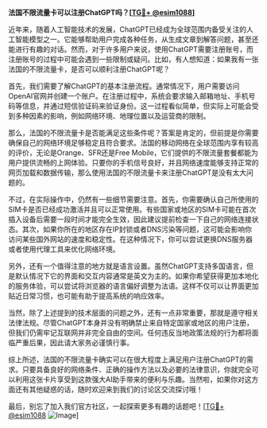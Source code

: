 **法国不限流量卡可以注册ChatGPT吗？[[TG💪+ @esim1088](https://t.me/s/esim1088)]**

近年来，随着人工智能技术的发展，ChatGPT已经成为全球范围内备受关注的人工智能模型之一。它能够帮助用户完成各种任务，从生成文章到解答问题，甚至还能进行有趣的对话。然而，对于许多用户来说，使用ChatGPT需要注册账号，而注册账号的过程中可能会遇到一些限制或疑问。比如，有人想知道：如果我有一张法国的不限流量卡，是否可以顺利注册ChatGPT呢？

首先，我们需要了解ChatGPT的基本注册流程。通常情况下，用户需要访问OpenAI官网并创建一个账户。在注册过程中，系统会要求输入邮箱地址、手机号码等信息，并通过短信验证码来验证身份。这一过程看似简单，但实际上可能会受到多种因素的影响，例如网络环境、地理位置以及运营商的限制。

那么，法国的不限流量卡是否能满足这些条件呢？答案是肯定的，但前提是你需要确保自己的网络环境足够稳定且符合要求。法国的移动网络在全球范围内享有较高的评价，无论是Orange、SFR还是Free Mobile，它们提供的不限流量套餐都能为用户提供流畅的上网体验。只要你的手机信号良好，并且网络速度能够支持正常的网页加载和数据传输，那么使用法国的不限流量卡来注册ChatGPT是没有太大问题的。

不过，在实际操作中，仍然有一些细节需要注意。首先，你需要确认自己所使用的SIM卡是否已经成功激活并且可以正常使用。有些国家或地区的SIM卡可能在首次插入设备后需要一段时间才能完全生效，因此建议提前检查一下自己的网络连接状态。其次，如果你所在的地区存在IP封锁或者DNS污染等问题，这可能会影响你访问某些国外网站的速度和稳定性。在这种情况下，你可以尝试更换DNS服务器或者使用代理工具来优化网络环境。

另外，还有一个值得注意的地方就是语言设置。虽然ChatGPT支持多国语言，但是默认情况下它的界面和交互内容通常是英文为主的。如果你希望获得更加本地化的服务体验，可以尝试将浏览器的语言偏好调整为法语。这样不仅可以让界面更加贴近日常习惯，也可能有助于提高系统的响应效率。

当然，除了上述提到的技术层面的问题之外，还有一点非常重要，那就是遵守相关法律法规。尽管ChatGPT本身并没有明确禁止来自特定国家或地区的用户注册，但我们仍需牢记互联网并非完全自由的空间。任何违反当地政策法规的行为都将面临严重后果，因此请大家务必谨慎行事。

综上所述，法国的不限流量卡确实可以在很大程度上满足用户注册ChatGPT的需求。只要具备良好的网络条件、正确的操作方法以及必要的法律意识，你就完全可以利用这张卡片享受到这款强大AI助手带来的便利与乐趣。当然啦，如果你对这方面还有其他疑惑的话，随时欢迎来到我们的讨论区交流探讨哦！

最后，别忘了加入我们官方社区，一起探索更多有趣的话题吧！[[TG💪+ @esim1088](https://t.me/s/esim1088) ![Image](https://i.postimg.cc/4NQfJmqS/Snipaste-2025-05-13-00-14-12.png)]